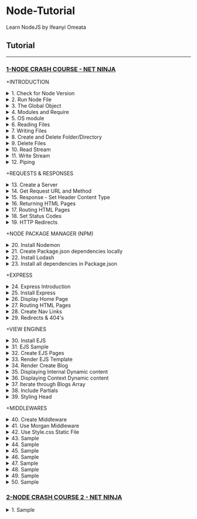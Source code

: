 # Node-Tutorial
Learn NodeJS by Ifeanyi Omeata

## Tutorial

---

### [1-NODE CRASH COURSE - NET NINJA](#)

+INTRODUCTION

<details>
  <summary>1. Check for Node Version</summary>

```Javascript
node -v
```

</details>

<details>
  <summary>2. Run Node File</summary>

```Javascript
node index.js
```

</details>

<details>
  <summary>3. The Global Object</summary>

Test.js:

```Javascript
let count = 0

const program = global.setInterval(()=>{
    count++
    console.log(count)
}, 1000)

global.setTimeout(()=>{
    console.log("Setting timeout")
    clearInterval(program)
}, 3000)
```

Absolute Path

```Javascript
console.log(__dirname)
```

```Javascript
// ~/Desktop/SERVER/Cloud/node
```

Absolute Path + Filename

```Javascript
console.log(__filename)
```

```Javascript
// ~/Desktop/SERVER/Cloud/node/test.js
```

</details>

<details>
  <summary>4. Modules and Require</summary>

require.js:

```Javascript
const people = ['yoshi' , 'ryu', ' chun-li' , ' mario'];
const ages = [20, 25, 30, 35];

module.exports = {
    people,
    ages
};

```

modules.js:

```Javascript
const {people, ages} = require('./require.js');

console.log(people, ages);
```

```Javascript
// [ 'yoshi', 'ryu', ' chun-li', ' mario' ] [ 20, 25, 30, 35 ]
```

</details>

<details>
  <summary>5. OS module</summary>

```Javascript
const os = require('os');

console.log(os.platform(), os.homedir());

```

```Javascript
// darwin /Users/ifeanyiomeata
```

</details>

<details>
  <summary>6. Reading Files</summary>

```Javascript
const fs = require("fs");

// reading files
fs.readFile('./docs/blog1.txt', (err, data) => {
    if(err){
    console.log(err);
    }
    console.log(data.toString());
});

console.log('last line');
```

```Javascript
// last line
// Hello World!
// Hello World 2!
```

</details>

<details>
  <summary>7. Writing Files</summary>

```Javascript
const fs = require("fs");

// writing files
fs.writeFile('./docs/blog1.txt', 'hello, world', () => {
    console.log('file was written');
});
fs.writeFile('./docs/blog2.txt', 'hello, again' , () => {
    console.log('file was written');
});
```

```Javascript
// file was written
// file was written
```

</details>

<details>
  <summary>8. Create and Delete Folder/Directory</summary>

```Javascript
const fs = require("fs");

// Create and Delete directories/Folders
if(!fs.existsSync('./assets')) {
    fs.mkdir('./assets', (err) => {
        if (err) {
            console.error(err);
        }
        console.log('folder created');
    });
} else {
    fs.rmdir('./assets', (err) => {
        if(err) {
            console.log(err)
        }
        console.log('folder deleted');
    })
}
```

```Javascript
// folder created
// folder deleted
```

</details>

<details>
  <summary>9. Delete Files</summary>

```Javascript
const fs = require("fs");

// deleting files
if (fs.existsSync('./docs/blog1.txt')) {
    fs.unlink('./docs/blog1.txt', (err) => {
        if(err) {
            console.log(err)
        }
        console.log('file deleted');
    })
}
```

```Javascript
// file deleted
```

</details>

<details>
  <summary>10. Read Stream</summary>

```Javascript
const fs = require("fs");

const readStream = fs.createReadStream('./docs/blog2.txt', { encoding: 'utf8' });

readStream.on('data', (chunk) => {
    console.log('-------- NEW CHUNK -----');
    console.log(chunk);
});

```

```Javascript
// -------- NEW CHUNK -----
// <Buffer 4c 6f 72 65 6d 20 69 70 73 75 6d 20 64 6f 6c 6f 72 20 73 69 74 20 61 6d 65 74 2c 20 63 6f 6e 73 65 63 74 65 74 75 65 72 20 61 64 69 70 69 73 63 69 6e ... 65486 more bytes>
// -------- NEW CHUNK -----
// <Buffer 20 56 69 76 61 6d 75 73 20 69 6e 20 65 72 61 74 20 75 74 20 75 72 6e 61 20 63 75 72 73 75 73 20 76 65 73 74 69 62 75 6c 75 6d 2e 20 46 75 73 63 65 20 ... 65486 more bytes>
// -------- NEW CHUNK -----
// <Buffer 53 75 73 70 65 6e 64 69 73 73 65 20 66 65 75 67 69 61 74 2e 20 53 75 73 70 65 6e 64 69 73 73 65 20 65 6e 69 6d 20 74 75 72 70 69 73 2c 20 64 69 63 74 ... 65486 more bytes>
// -------- NEW CHUNK -----
// <Buffer 69 62 75 6c 75 6d 20 65 74 2c 20 74 65 6d 70 6f 72 20 61 75 63 74 6f 72 2c 20 6a 75 73 74 6f 2e 20 49 6e 20 61 63 20 66 65 6c 69 73 20 71 75 69 73 20 ... 65486 more bytes>
// -------- NEW CHUNK -----
// <Buffer 6c 61 6d 63 6f 72 70 65 72 20 75 6c 74 72 69 63 69 65 73 20 6e 69 73 69 2e 20 4e 61 6d 20 65 67 65 74 20 64 75 69 2e 20 45 74 69 61 6d 20 72 68 6f 6e ... 11132 more bytes>
```

</details>

<details>
  <summary>11. Write Stream</summary>

```Javascript
const fs = require("fs");

const readStream = fs.createReadStream('./docs/blog2.txt',{ encoding: 'utf8' });
const writeStream = fs.createWriteStream('./docs/blog3.txt');

readStream.on('data' , (chunk) => {
    console.log('------ NEW CHUNK -----');
    console.log(chunk);
    writeStream.write('\nNEW CHUNK\n');
    writeStream.write(chunk);
});
```

</details>

<details>
  <summary>12. Piping</summary>

```Javascript
const fs = require("fs");

const readStream = fs.createReadStream('./docs/blog2.txt',{ encoding: 'utf8' });
const writeStream = fs.createWriteStream('./docs/blog3.txt');

// readStream.on('data' , (chunk) => {
//     console.log('------ NEW CHUNK -----');
//     console.log(chunk);
//     writeStream.write('\nNEW CHUNK\n');
//     writeStream.write(chunk);
// });

// piping
readStream.pipe(writeStream);
```

</details>

+REQUESTS & RESPONSES

<details>
  <summary>13. Create a Server</summary>

```Javascript
const http = require('http');

const server = http.createServer((req, res) =>{
    console.log('request made');
});

server.listen(3000, 'localhost', () => {
    console.log('listening for requests on port 3000')
})
```

```Javascript
// listening for requests on port 3000
// request made
```

</details>

<details>
  <summary>14. Get Request URL and Method</summary>

```Javascript

const http = require('http');

const server = http.createServer((req, res) =>{
    console.log('request made');
    console.log("Url: ", req.url);
    console.log("Method: ", req.method);
    console.log("Headers: ", req.headers);
    console.log("Body: ", req.body);
});

server.listen(3000, 'localhost', () => {
    console.log('listening for requests on port 3000')
})
```

```Javascript
// listening for requests on port 3000
// request made
// Url:  /
// Method:  GET
// Headers:  {
//   host: 'localhost:3000',
//   connection: 'keep-alive',
//   'sec-ch-ua': '"Chromium";v="106", "Google Chrome";v="106", "Not;A=Brand";v="99"',
//   'sec-ch-ua-mobile': '?0',
//   'sec-ch-ua-platform': '"macOS"',
//   'upgrade-insecure-requests': '1',
//   'user-agent': 'Mozilla/5.0 (Macintosh; Intel Mac OS X 10_15_7) AppleWebKit/537.36 (KHTML, like Gecko) Chrome/106.0.0.0 Safari/537.36',
//   accept: 'text/html,application/xhtml+xml,application/xml;q=0.9,image/avif,image/webp,image/apng,*/*;q=0.8,application/signed-exchange;v=b3;q=0.9',
//   'sec-fetch-site': 'none',
//   'sec-fetch-mode': 'navigate',
//   'sec-fetch-user': '?1',
//   'sec-fetch-dest': 'document',
//   'accept-encoding': 'gzip, deflate, br',
//   'accept-language': 'en-GB,en-US;q=0.9,en;q=0.8'
// }
// Body:  undefined
```

</details>

<details>
  <summary>15. Response - Set Header Content Type </summary>

```Javascript

const http = require('http');

const server = http.createServer((req, res) => {
    console.log('request made');
    console.log("Url: ", req.url);
    console.log("Method: ", req.method);
    console.log("Headers: ", req.headers);
    console.log("Body: ", req.body);

    // set header content type
    res.setHeader('Content-Type', 'text/plain');
    res.write('hello, ninjas');
    res.end();
});

server.listen(3000, 'localhost', () => {
    console.log('listening for requests on port 3000')
})
```

```Javascript
const http = require('http');

const server = http.createServer((req, res) => {
    console.log('request made');
    // console.log("Url: ", req.url);
    // console.log("Method: ", req.method);
    // console.log("Headers: ", req.headers);
    // console.log("Body: ", req.body);

    // set header content type
    res.setHeader('Content-Type', 'text/html');
    res.write('<head><link rel="stylesheet" href="#"></head>');
    res.write('<h1>Welcome!</h1>');
    res.write('<h2>hello, ninjas</h2>');
    res.end();
});

server.listen(3000, 'localhost', () => {
    console.log('listening for requests on port 3000')
})
```

</details>

<details>
  <summary>16. Returning HTML Pages </summary>

```Javascript
const http = require('http');
const fs = require('fs');

const server = http.createServer((req, res) => {
    console.log('request made');

    // set header content type
    res.setHeader('Content-Type', 'text/html');

    // send an html file.
    fs.readFile('./views/index.html', (err, data) => {
        if(err) {
            console.log(err);
            res.end();
        } else {
            res.write(data);
            res.end();
            // OR
            // res.end(data);
        }
    })

});

server.listen(3000, 'localhost', () => {
    console.log('listening for requests on port 3000')
})
```

</details>

<details>
  <summary>17. Routing HTML Pages</summary>

```Javascript
const http = require('http');
const fs = require('fs');

const server = http.createServer((req, res) => {
    console.log('request made');

    // set header content type
    res.setHeader('Content-Type', 'text/html');

    // get path from request
    let path = './views/';
    switch (req.url) {
        case '/':
            path += 'index.html';
            break;
        case '/about':
            path += 'about.html';
            break;
        default:
            path += '404.html';
            break;
    }

    // send an html file.
    fs.readFile(path, (err, data) => {
        if(err) {
            console.log(err);
            res.end();
        } else {
            res.end(data);
        }
    })
});

server.listen(3000, 'localhost', () => {
    console.log('listening for requests on port 3000')
})
```

</details>

<details>
  <summary>18. Set Status Codes </summary>

Status codes describe the type of response sent to the browser.

```markdown
200- OK
301- Resource moved
404- Not found
500- Internal server error
```

```markdown
100 Range- Informational Responses
200 Range- Success codes
300 Range- Codes for redirects
400 Range- User or client error codes
500 Range- Server error codes
```

```Javascript
const http = require('http');
const fs = require('fs');

const server = http.createServer((req, res) => {
    console.log('request made');

    // set header content type
    res.setHeader('Content-Type', 'text/html');

    // get path from request
    let path = './views/';
    switch (req.url) {
        case '/':
            path += 'index.html';
            res.statusCode = 200;
            break;
        case '/about':
            path += 'about.html';
            res.statusCode = 200;
            break;
        default:
            path += '404.html';
            res.statusCode = 404;
            break;
    }

    // send an html file.
    fs.readFile(path, (err, data) => {
        if(err) {
            console.log(err);
            res.end();
        } else {
            res.end(data);
        }
    })
});

server.listen(3000, 'localhost', () => {
    console.log('listening for requests on port 3000')
})
```

</details>

<details>
  <summary>19. HTTP Redirects</summary>

```Javascript

const http = require('http');
const fs = require('fs');

const server = http.createServer((req, res) => {
    console.log('request made');

    // set header content type
    res.setHeader('Content-Type', 'text/html');

    // get path from request
    let path = './views/';
    switch (req.url) {
        case '/':
            path += 'index.html';
            res.statusCode = 200;
            break;
        case '/about':
            path += 'about.html';
            res.statusCode = 200;
            break;
        case '/about-me':
            res.statusCode = 301;
            res.setHeader('Location', '/about');
            res.end();
            break;
        default:
            path += '404.html';
            res.statusCode = 404;
            break;
    }

    // send an html file.
    fs.readFile(path, (err, data) => {
        if(err) {
            console.log(err);
            res.end();
        } else {
            res.end(data);
        }
    })
});

server.listen(3000, 'localhost', () => {
    console.log('listening for requests on port 3000')
})
```

</details>

+NODE PACKAGE MANAGER (NPM)

<details>
  <summary>20. Install Nodemon </summary>

```Javascript
npm install -g nodemon

yarn global add nodemon
```

```Javascript
nodemon server
```

</details>

<details>
  <summary>21. Create Package.json dependencies locally </summary>

```Javascript
npm init
```

```Javascript
{
  "name": "node",
  "version": "1.0.0",
  "description": "",
  "main": "index.js",
  "directories": {
    "doc": "docs"
  },
  "scripts": {
    "test": "echo \"Error: no test specified\" && exit 1",
    "start": "node server.js"
  },
  "author": "",
  "license": "ISC"
}

```

</details>

<details>
  <summary>22. Install Lodash</summary>

```Javascript
npm i --save lodash
```

package.json:

```Javascript
{
  "name": "node",
  "version": "1.0.0",
  "description": "",
  "main": "index.js",
  "directories": {
    "doc": "docs"
  },
  "scripts": {
    "test": "echo \"Error: no test specified\" && exit 1",
    "start": "node server.js"
  },
  "author": "",
  "license": "ISC",
  "dependencies": {
    "lodash": "^4.17.21"
  }
}
```

package-lock.json:

```Javascript
{
  "name": "node",
  "version": "1.0.0",
  "lockfileVersion": 2,
  "requires": true,
  "packages": {
    "": {
      "name": "node",
      "version": "1.0.0",
      "license": "ISC",
      "dependencies": {
        "lodash": "^4.17.21"
      }
    },
    "node_modules/lodash": {
      "version": "4.17.21",
      "resolved": "https://registry.npmjs.org/lodash/-/lodash-4.17.21.tgz",
      "integrity": "sha512-v2kDEe57lecTulaDIuNTPy3Ry4gLGJ6Z1O3vE1krgXZNrsQ+LFTGHVxVjcXPs17LhbZVGedAJv8XZ1tvj5FvSg=="
    }
  },
  "dependencies": {
    "lodash": {
      "version": "4.17.21",
      "resolved": "https://registry.npmjs.org/lodash/-/lodash-4.17.21.tgz",
      "integrity": "sha512-v2kDEe57lecTulaDIuNTPy3Ry4gLGJ6Z1O3vE1krgXZNrsQ+LFTGHVxVjcXPs17LhbZVGedAJv8XZ1tvj5FvSg=="
    }
  }
}

```

</details>

<details>
  <summary>23. Install all dependencies in Package.json</summary>

```Javascript
npm install
```

</details>

+EXPRESS

<details>
  <summary>24. Express Introduction</summary>

```Javascript
// We can use express as shown as below
const express = require('express')
const app = express()
const port = 3000

app.get('/', (req, res) => {
  res.send('Hello World!')
})

app.listen(port, () => {
  console.log(`Example app listening at http://localhost:${port}`)
})
```

</details>

<details>
  <summary>25. Install Express</summary>

```Javascript
npm install express --save
```

```Javascript
{
  "name": "node",
  "version": "1.0.0",
  "description": "",
  "main": "server.js",
  "directories": {
    "doc": "docs"
  },
  "scripts": {
    "test": "echo \"Error: no test specified\" && exit 1",
    "start": "node server.js"
  },
  "author": "",
  "license": "ISC",
  "dependencies": {
    "express": "^4.18.2",
    "lodash": "^4.17.21"
  }
}
```

</details>

<details>
  <summary>26. Display Home Page</summary>

app.js:

```Javascript
const express = require('express');

// express app
const app = express();

// listen for requests
app.listen(3000);

// get home page
app.get('/', (req, res) => {
    res.send('<h1>Home page</h1>');
});
```

</details>

<details>
  <summary>27. Routing HTML Pages</summary>

app.js:

```Javascript
const express = require('express');
const path = require('path');

const homePage = path.join(__dirname, 'views/index.html')
const aboutPage = path.join(__dirname, 'views/about.html')
const _404Page = path.join(__dirname, 'views/404.html')

// express app
const app = express();

// listen for requests
app.listen(3000);

// get home page
app.get('/', (req, res) => {
    res.sendFile(homePage);
    // res.sendFile('./views/index.html' , { root: __dirname });
});

// get about page
app.get('/about', (req, res) => {
    res.sendFile(aboutPage);
    // res.sendFile('./views/about.html' , { root: __dirname });
});
```

</details>

<details>
  <summary>28. Create Nav Links</summary>

Index.html:

```html
<html lang="en">
    <head>
        <meta charset="UTF-8">
        <meta name="viewport" content="width=device-width, initial-scale=1.0">
        <title>Node.js Crash Course</title>
    </head>
    <body>
        <nav>
            <a href="/"> Homepage </a>
            <a href="/about"> About page </a>
        </nav>
        <h1>Home</h1>
        <h2>Your path to becoming a Node.js ninja!</h2>
    </body>
</html>
```

about.html:

```html
<html lang="en">
    <head>
        <meta charset="UTF-8">
        <meta name="viewport" content="width=device-width, initial-scale=1.0">
        <title>Node.js Crash Course</title>
    </head>
    <body>
        <nav>
            <a href="/"> Homepage </a>
            <a href="/about"> About page </a>
        </nav>
        <h1>About</h1>
        <h2>Your path to becoming a Node.js ninja!</h2>
    </body>
</html>
```

</details>

<details>
  <summary>29. Redirects & 404's</summary>

app.js:

```Javascript
const express = require('express');
const path = require('path');

const homePage = path.join(__dirname, 'views/index.html')
const aboutPage = path.join(__dirname, 'views/about.html')
const _404Page = path.join(__dirname, 'views/404.html')

// express app
const app = express();

// listen for requests
app.listen(3000);

// get home page
app.get('/', (req, res) => {
    res.sendFile(homePage);
});

// get about page
app.get('/about', (req, res) => {
    res.sendFile(aboutPage);
});

// redirects
app.get('/about-us' , (req, res) => {
    res.redirect('/about');
});

// 404 page
app.use((req, res) => {
    res.status(404).sendFile(_404Page);
    // res.sendFile('./views/404.html', { root: __dirname });
});
```

</details>

+VIEW ENGINES

<details>
  <summary>30. Install EJS</summary>

```Javascript
npm install ejs
```

</details>

<details>
  <summary>31. EJS Sample</summary>

```Javascript
let ejs = require('ejs');
let people = ['geddy', 'neil', 'alex'];
let html = ejs.render('<%= people.join(", "); %>', {people: people});
```

```bash
ejs ./template_file.ejs -f data_file.json -o ./output.html
```

```html
<script src="ejs.js"></script>
<script>
  let people = ['geddy', 'neil', 'alex'];
  let html = ejs.render('<%= people.join(", "); %>', {people: people});
</script>
```

```html
<% if (user) { %>
  <h2><%= user.name %></h2>
<% } %>
```

```Javascript
let template = ejs.compile(str, options);
template(data);
// => Rendered HTML string

ejs.render(str, data, options);
// => Rendered HTML string

ejs.renderFile(filename, data, options, function(err, str){
    // str => Rendered HTML string
});
```

</details>

<details>
  <summary>32. Create EJS Pages</summary>

Index.ejs:

```html
<html lang="en">
    <head>
        <meta charset="UTF-8">
        <meta name="viewport" content="width-device-width, initial-scale=1.0">
        <title>Blog Ninja</title>
    </head>
    <body>
        <nav>
            <div class= "site-title">
                <a href="/"><h1>Blog Ninja</h1></a>
                <p>A Net Ninja Site</p>
            </div>
            <ul>
                <li><a href="/">Blogs</a></li>
                <li><a href="/about">About</a></li>
                <li><a href="/blogs/create">New Blog</a></li>
            </ul>
        </nav>
        <div class= "blogs content">
            <h2>All Blogs</h2>
        </div>
    </body>
</html>
```

About.ejs:

```Javascript
<html lang="en">
<head>
    <meta charset="UTF-8">
    <meta name="viewport" content="width=device-width, initial-scale=1.0">
    <title>Blog Ninja</title>
</head>
<body>
    <nav>
        <div class="site-title">
            <a href="/"><h1>Blog Ninja</h1></a>
            <p>A Net Ninja Site</p>
        </div>
        <ul>
            <li><a href="/">Blogs</a></1li>
            <li><a href="/about">About</a></1li>
            <li><a href="/blogs/create">New Blog</a></1li>
        </ul>
    </nav>
    <div class="about content">
        <h2>About Us</h2>
        <p>Lorem ipsum dolor, sit amet consectetur adipisicing elit. Quia quibusdam quaerat illo a </p>
        <p>Lorem ipsum dolor, sit amet consectetur adipisicing elit. Quia quibusdam quaerat illo a </p>
        <p>Lorem ipsum dolor, sit amet consectetur adipisicing elit. Quia quibusdam quaerat illo a </p>
    </div>
</body>
</html>

```

404.ejs:

```Javascript
<html lang="en">
<head>
    <meta charset="UTF-8">
    <meta name="viewport" content="width=device-width, initial-scale=1.0">
    <title>Blog Ninja</title>
</head>
<body>
    <nav>
        <div class="site-title">
            <a href="/"><h1>Blog Ninja</h1></a>
            <p>A Net Ninja Site</p>
        </div>
        <ul>
            <li><a href="/">Blogs</a></1li>
            <li><a href="/about">About</a></1li>
            <li><a href="/blogs/create">New Blog</a></1li>
        </ul>
    </nav>
    <div class="not-found content">
        <h2>OOPS, page not found :)</h2>
    </div>
</body>
</html>

```

</details>

<details>
  <summary>33. Render EJS Template</summary>

```Javascript
const express = require('express');
const path = require('path');

// express app
const app = express();

// register view engine
app.set('view engine', 'ejs');
// app.set('views', 'myviews');

// listen for requests
app.listen(3000);

// get home page
app.get('/', (req, res) => {
    //res.sendFile(homePage);
    res.render('index');
});

// get about page
app.get('/about', (req, res) => {
    res.render('about');
});

// redirects
app.get('/about-us' , (req, res) => {
    res.redirect('/about');
});

// 404 page
app.use((req, res) => {
    res.status(404).render('404');
    // res.sendFile('./views/404.html', { root: __dirname });
});

```

</details>

<details>
  <summary>34. Render Create Blog</summary>

app.js:

```Javascript
const express = require('express');
const path = require('path');

// express app
const app = express();

// register view engine
app.set('view engine', 'ejs');
// app.set('views', 'myviews');

// listen for requests
app.listen(3000);

// get home page
app.get('/', (req, res) => {
    //res.sendFile(homePage);
    res.render('index');
});

// get about page
app.get('/about', (req, res) => {
    res.render('about');
});

// redirects
app.get('/about-us' , (req, res) => {
    res.redirect('/about');
});

// render create blog page
app.get('/blogs/create', (req, res) => {
    res.render('create');
});

// 404 page
app.use((req, res) => {
    res.status(404).render('404');
    // res.sendFile('./views/404.html', { root: __dirname });
});

```

create.ejs:

```html
<html lang="en">
    <head>
        <meta charset="UTF-8">
        <meta name="viewport" content="width-device-width, initial-scale=1.0">
        <title>Blog Ninja</title>
    </head>
    <body>
        <nav>
            <div class= "site-title">
                <a href="/"><h1>Blog Ninja</h1></a>
                <p>A Net Ninja Site</p>
            </div>
            <ul>
                <li><a href="/">Blogs</a></li>
                <li><a href="/about">About</a></li>
                <li><a href="/blogs/create">New Blog</a></li>
            </ul>
        </nav>

        <div class= "create-blog content">
            <form>
                <label for="title">Blog Title:</label>
                <input type="text" id="title" name="title" required>
                <label for="snippet">Blog Snippet:</label>
                <input type="text" id="snippet" name="snippet" required>
                <label for="body">Blog Body:</label>
                <textarea id="body" name="body" required></textarea>
                <button type="submit">Submit</button>
            </form>
        </div>
    </body>
</html>
```

</details>

<details>
  <summary>35. Displaying Internal Dynamic content</summary>

```html
<div class= "site-title">
    <a href="/"><h1>Blog Ninja</h1></a>
    <p>A Net Ninja Site</p>
    <% const firstName = 'Fred' %>
    <p>His First Name is <%= firstName %>.</p>
</div>
```

</details>

<details>
  <summary>36. Displaying Context Dynamic content</summary>

```Javascript
// get home page
app.get('/', (req, res) => {
    //res.sendFile(homePage);
    res.render('index', { title: 'Home' });
});

// get about page
app.get('/about', (req, res) => {
    res.render('about', { title: 'About' });
});

// redirects
app.get('/about-us' , (req, res) => {
    res.redirect('/about');
});

// render create blog page
app.get('/blogs/create', (req, res) => {
    res.render('create', { title: 'Create a new blog' });
});

// 404 page
app.use((req, res) => {
    res.status(404).render('404', { title: '404' });
    // res.sendFile('./views/404.html', { root: __dirname });
});

```

```html
<head>
    <meta charset="UTF-8">
    <meta name="viewport" content="width=device-width, initial-scale=1.0">
    <title>Blog Ninja | <%= title %> </title>
</head>
```

</details>

<details>
  <summary>37. Iterate through Blogs Array</summary>

```Javascript
const express = require('express');
const path = require('path');

// express app
const app = express();

// register view engine
app.set('view engine', 'ejs');
// app.set('views', 'myviews');

// listen for requests
app.listen(3000);

// get home page
app.get('/', (req, res) => {
    const blogs = [
        { title: 'Yoshi finds eggs', snippet: 'Lorem ipsum dolor sit amet consectetur' },
        { title: 'Mario finds stars', snippet: 'Lorem ipsum dolor sit amet consectetur' },
        { title: 'How to defeat bowser', snippet: 'Lorem ipsum dolor sit amet consectetur' },
    ];
    res.render('index', { title: 'Home', blogs });
});

// get about page
app.get('/about', (req, res) => {
    res.render('about', { title: 'About' });
});

// redirects
app.get('/about-us' , (req, res) => {
    res.redirect('/about');
});

// render create blog page
app.get('/blogs/create', (req, res) => {
    res.render('create', { title: 'Create a new blog' });
});

// 404 page
app.use((req, res) => {
    res.status(404).render('404', { title: '404' });
    // res.sendFile('./views/404.html', { root: __dirname });
});

```

```html
<html lang="en">
    <head>
        <meta charset="UTF-8">
        <meta name="viewport" content="width-device-width, initial-scale=1.0">
        <title>Blog Ninja | <%= title %> </title>
    </head>
    <body>
        <nav>
            <div class= "site-title">
                <a href="/"><h1>Blog Ninja</h1></a>
                <p>A Net Ninja Site</p>
            </div>
            <ul>
                <li><a href="/">Blogs</a></li>
                <li><a href="/about">About</a></li>
                <li><a href="/blogs/create">New Blog</a></li>
            </ul>
        </nav>
        <div class= "blogs content">
            <h2>All Blogs</h2>
            <% if(blogs.length > 0){ %>
                <% blogs.forEach(blog => { %>
                    <div class="blog-preview">
                        <h3 class="title"><a href="/blogs/<%= blog._id %>"><%= blog.title %></a></h3>
                        <p class="author">Written by <%= blog.author %></p>
                        <p class="snippet"><%= blog.snippet %></p>
                    </div>
                <% }) %>
            <%  }else{ %>
                <p>No blogs to show</p>
            <% } %>
        </div>
    </body>
</html>
```

</details>

<details>
  <summary>38. Include Partials</summary>

Index.ejs:

```html
<html lang="en">
    <%- include('./partials/head.ejs')  %>
    <body>
        <%- include('./partials/nav.ejs')  %>
        <div class= "blogs content">
            <h2>All Blogs</h2>
            <% if(blogs.length > 0){ %>
                <% blogs.forEach(blog => { %>
                    <div class="blog-preview">
                        <h3 class="title"><a href="/blogs/<%= blog._id %>"><%= blog.title %></a></h3>
                        <p class="author">Written by <%= blog.author %></p>
                        <p class="snippet"><%= blog.snippet %></p>
                    </div>
                <% }) %>
            <%  }else{ %>
                <p>No blogs to show</p>
            <% } %>
        </div>
        <%- include('./partials/footer.ejs')  %>
    </body>
</html>
```

Nav.ejs:

```html
<nav>
    <div class= "site-title">
        <a href="/"><h1>Blog Ninja</h1></a>
        <p>A Net Ninja Site</p>
    </div>
    <ul>
        <li><a href="/">Blogs</a></li>
        <li><a href="/about">About</a></li>
        <li><a href="/blogs/create">New Blog</a></li>
    </ul>
</nav>
```

Head.ejs:

```html
<head>
    <meta charset="UTF-8">
    <meta name="viewport" content="width-device-width, initial-scale=1.0">
    <title>Blog Ninja | <%= title %> </title>
</head>
```

Footer.ejs:

```html
<footer>
    Copyright &copy; 2022
</footer>
```

</details>

<details>
  <summary>39. Styling Head</summary>

```html
<head>
  <meta charset="UTF-8">
  <meta name="viewport" content="width=device-width, initial-scale=1.0">
  <title>Blog Ninja | <%= title %></title>
  <style>
    @import url('https://fonts.googleapis.com/css2?family=Noto+Serif:wght@400;700&display=swap');
    body{
      max-width: 1200px;
      margin: 20px auto;
      padding: 0 20px;
      font-family: 'Noto Serif', serif;
      max-width: 1200px;
    }
    p, h1, h2, h3, a, ul{
      margin: 0;
      padding: 0;
      text-decoration: none;
      color: #222;
    }

    /* nav & footer styles */
    nav{
      display: flex;
      justify-content: space-between;
      margin-bottom: 60px;
      padding-bottom: 10px;
      border-bottom: 1px solid #ddd;
      text-transform: uppercase;
    }
    nav ul{
      display: flex;
      justify-content: space-between;
      align-items: flex-end;
    }
    nav li{
      list-style-type: none;
      margin-left: 20px;
    }
    nav h1{
      font-size: 3em;
    }
    nav p, nav a{
      color: #777;
      font-weight: 300;
    }
    footer{
      color: #777;
      text-align: center;
      margin: 80px auto 20px;
    }
    h2{
      margin-bottom: 40px;
    }
    h3{
      text-transform: capitalize;
      margin-bottom: 8px;
    }
    .content{
      margin-left: 20px;
    }

    /* index styles */

    /* details styles */

    /* create styles */
    .create-blog form{
      max-width: 400px;
      margin: 0 auto;
    }
    .create-blog input,
    .create-blog textarea{
      display: block;
      width: 100%;
      margin: 10px 0;
      padding: 8px;
    }
    .create-blog label{
      display: block;
      margin-top: 24px;
    }
    textarea{
      height: 120px;
    }
    .create-blog button{
      margin-top: 20px;
      background: crimson;
      color: white;
      padding: 6px;
      border: 0;
      font-size: 1.2em;
      cursor: pointer;
    }
  </style>
</head>
```

</details>

+MIDDLEWARES

<details>
  <summary>40. Create Middleware</summary>

```Javascript
// middleware
app.use((req, res, next) => {
    console.log('new request made:');
    console.log('host: ', req.hostname);
    console.log('path: ', req.path);
    console.log('method: ', req.method);
    next();
});
```

```markdown
new request made:
host:  localhost
path:  /
method:  GET
```

```Javascript
const express = require('express');
const path = require('path');

// express app
const app = express();

// register view engine
app.set('view engine', 'ejs');
// app.set('views', 'myviews');

// listen for requests
app.listen(3000);

// middleware
app.use((req, res, next) => {
    console.log('new request made:');
    console.log('host: ', req.hostname);
    console.log('path: ', req.path);
    console.log('method: ', req.method);
    next();
});

// get home page
app.get('/', (req, res) => {
    const blogs = [
        { title: 'Yoshi finds eggs', snippet: 'Lorem ipsum dolor sit amet consectetur' },
        { title: 'Mario finds stars', snippet: 'Lorem ipsum dolor sit amet consectetur' },
        { title: 'How to defeat bowser', snippet: 'Lorem ipsum dolor sit amet consectetur' },
    ];
    res.render('index', { title: 'Home', blogs });
});

// get about page
app.get('/about', (req, res) => {
    res.render('about', { title: 'About' });
});

// redirects
app.get('/about-us' , (req, res) => {
    res.redirect('/about');
});

// render create blog page
app.get('/blogs/create', (req, res) => {
    res.render('create', { title: 'Create a new blog' });
});

// 404 page
app.use((req, res) => {
    res.status(404).render('404', { title: '404' });
    // res.sendFile('./views/404.html', { root: __dirname });
});

```

</details>

<details>
  <summary>41. Use Morgan Middleware</summary>

```markdown
npm install morgan --save
```

Index.ejs:

```Javascript
const express = require('express');
const path = require('path');
const morgan = require('morgan')

// express app
const app = express();

// register view engine
app.set('view engine', 'ejs');
// app.set('views', 'myviews');

// listen for requests
app.listen(3000);

// middleware
app.use((req, res, next) => {
    console.log('new request made:');
    console.log('host: ', req.hostname);
    console.log('path: ', req.path);
    console.log('method: ', req.method);
    next();
});

app.use(morgan('dev'));

// get home page
app.get('/', (req, res) => {
    const blogs = [
        { title: 'Yoshi finds eggs', snippet: 'Lorem ipsum dolor sit amet consectetur' },
        { title: 'Mario finds stars', snippet: 'Lorem ipsum dolor sit amet consectetur' },
        { title: 'How to defeat bowser', snippet: 'Lorem ipsum dolor sit amet consectetur' },
    ];
    res.render('index', { title: 'Home', blogs });
});

// get about page
app.get('/about', (req, res) => {
    res.render('about', { title: 'About' });
});

// redirects
app.get('/about-us' , (req, res) => {
    res.redirect('/about');
});

// render create blog page
app.get('/blogs/create', (req, res) => {
    res.render('create', { title: 'Create a new blog' });
});

// 404 page
app.use((req, res) => {
    res.status(404).render('404', { title: '404' });
    // res.sendFile('./views/404.html', { root: __dirname });
});

```

```markdown
new request made:
host:  localhost
path:  /
method:  GET
GET / 304 19.124 ms - -
```

</details>

<details>
  <summary>42. Use Style.css Static File</summary>

```Javascript
// static files
app.use(express.static('public'));
```

app.js:

```Javascript
const express = require('express');
const path = require('path');
const morgan = require('morgan')

// express app
const app = express();

// register view engine
app.set('view engine', 'ejs');
// app.set('views', 'myviews');

// listen for requests
app.listen(3000);

// middleware
app.use((req, res, next) => {
    console.log('new request made:');
    console.log('host: ', req.hostname);
    console.log('path: ', req.path);
    console.log('method: ', req.method);
    next();
});

app.use(morgan('dev'));

// static files
app.use(express.static('public'));

// get home page
app.get('/', (req, res) => {
    const blogs = [
        { title: 'Yoshi finds eggs', snippet: 'Lorem ipsum dolor sit amet consectetur' },
        { title: 'Mario finds stars', snippet: 'Lorem ipsum dolor sit amet consectetur' },
        { title: 'How to defeat bowser', snippet: 'Lorem ipsum dolor sit amet consectetur' },
    ];
    res.render('index', { title: 'Home', blogs });
});

// get about page
app.get('/about', (req, res) => {
    res.render('about', { title: 'About' });
});

// redirects
app.get('/about-us' , (req, res) => {
    res.redirect('/about');
});

// render create blog page
app.get('/blogs/create', (req, res) => {
    res.render('create', { title: 'Create a new blog' });
});

// 404 page
app.use((req, res) => {
    res.status(404).render('404', { title: '404' });
    // res.sendFile('./views/404.html', { root: __dirname });
});

```

head.ejs:

```html
<head>
  <meta charset="UTF-8">
  <meta name="viewport" content="width=device-width, initial-scale=1.0">
  <title>Blog Ninja | <%= title %></title>
  <link rel="stylesheet" href="/styles.css">
</head>
```

public/styles.css:

```Javascript
@import url('https://fonts.googleapis.com/css2?family=Noto+Serif:wght@400;700&display=swap');
      body{
        max-width: 1200px;
        margin: 20px auto;
        padding: 0 20px;
        font-family: 'Noto Serif', serif;
        max-width: 1200px;
      }
      p, h1, h2, h3, a, ul{
        margin: 0;
        padding: 0;
        text-decoration: none;
        color: #222;
      }

      /* nav & footer styles */
      nav{
        display: flex;
        justify-content: space-between;
        margin-bottom: 60px;
        padding-bottom: 10px;
        border-bottom: 1px solid #ddd;
        text-transform: uppercase;
      }
      nav ul{
        display: flex;
        justify-content: space-between;
        align-items: flex-end;
      }
      nav li{
        list-style-type: none;
        margin-left: 20px;
      }
      nav h1{
        font-size: 3em;
      }
      nav p, nav a{
        color: #777;
        font-weight: 300;
      }
      footer{
        color: #777;
        text-align: center;
        margin: 80px auto 20px;
      }
      h2{
        margin-bottom: 40px;
      }
      h3{
        text-transform: capitalize;
        margin-bottom: 8px;
      }
      .content{
        margin-left: 20px;
      }

      /* index styles */

      /* details styles */

      /* create styles */
      .create-blog form{
        max-width: 400px;
        margin: 0 auto;
      }
      .create-blog input,
      .create-blog textarea{
        display: block;
        width: 100%;
        margin: 10px 0;
        padding: 8px;
      }
      .create-blog label{
        display: block;
        margin-top: 24px;
      }
      textarea{
        height: 120px;
      }
      .create-blog button{
        margin-top: 20px;
        background: crimson;
        color: white;
        padding: 6px;
        border: 0;
        font-size: 1.2em;
        cursor: pointer;
      }
```

</details>

<details>
  <summary>43. Sample</summary>

```Javascript

```

```Javascript

```

```Javascript

```

</details>

<details>
  <summary>44. Sample</summary>

```Javascript

```

```Javascript

```

```Javascript

```

</details>

<details>
  <summary>45. Sample</summary>

```Javascript

```

```Javascript

```

```Javascript

```

</details>

<details>
  <summary>46. Sample</summary>

```Javascript

```

```Javascript

```

```Javascript

```

</details>

<details>
  <summary>47. Sample</summary>

```Javascript

```

```Javascript

```

```Javascript

```

</details>

<details>
  <summary>48. Sample</summary>

```Javascript

```

```Javascript

```

```Javascript

```

</details>

<details>
  <summary>49. Sample</summary>

```Javascript

```

```Javascript

```

```Javascript

```

</details>

<details>
  <summary>50. Sample</summary>

```Javascript

```

```Javascript

```

```Javascript

```

</details>


### [2-NODE CRASH COURSE 2 - NET NINJA](#)

<details>
  <summary>1. Sample</summary>

```Javascript

```

```Javascript

```

```Javascript

```

```Javascript

```

</details>
